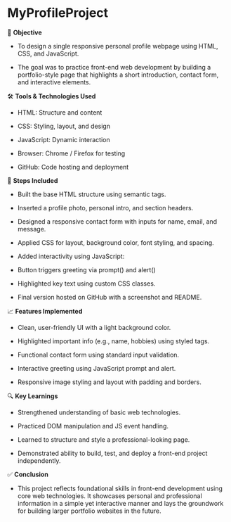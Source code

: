 # MyProfileProject

🎯 **Objective**

- To design a single responsive personal profile webpage using HTML, CSS, and JavaScript.

- The goal was to practice front-end web development by building a portfolio-style page that highlights a short introduction, contact form, and interactive elements.

🛠️ **Tools & Technologies Used**

- HTML: Structure and content

- CSS: Styling, layout, and design

- JavaScript: Dynamic interaction

- Browser: Chrome / Firefox for testing

- GitHub: Code hosting and deployment

🔄 **Steps Included**

- Built the base HTML structure using semantic tags.

- Inserted a profile photo, personal intro, and section headers.

- Designed a responsive contact form with inputs for name, email, and message.

- Applied CSS for layout, background color, font styling, and spacing.

- Added interactivity using JavaScript:

- Button triggers greeting via prompt() and alert()

- Highlighted key text using custom CSS classes.

- Final version hosted on GitHub with a screenshot and README.

📈 **Features Implemented**

- Clean, user-friendly UI with a light background color.

- Highlighted important info (e.g., name, hobbies) using styled <span> tags.

- Functional contact form using standard input validation.

- Interactive greeting using JavaScript prompt and alert.

- Responsive image styling and layout with padding and borders.

🔍 **Key Learnings**

- Strengthened understanding of basic web technologies.

- Practiced DOM manipulation and JS event handling.

- Learned to structure and style a professional-looking page.

- Demonstrated ability to build, test, and deploy a front-end project independently.

✅ **Conclusion**

- This project reflects foundational skills in front-end development using core web technologies. It showcases personal and professional information in a simple yet interactive manner and lays the groundwork for building larger portfolio websites in the future.
